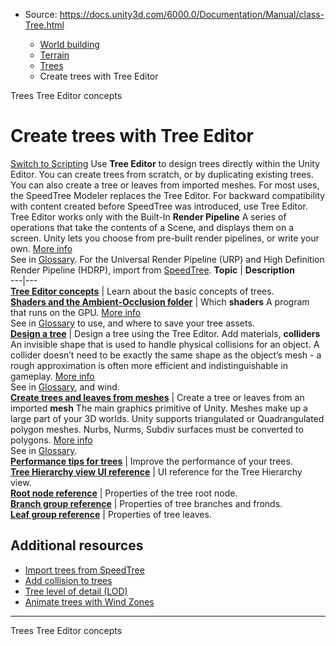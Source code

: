 * Source: https://docs.unity3d.com/6000.0/Documentation/Manual/class-Tree.html

  * [World building](https://docs.unity3d.com/6000.0/Documentation/Manual/CreatingEnvironments.html)
  * [Terrain](https://docs.unity3d.com/6000.0/Documentation/Manual/script-Terrain.html)
  * [Trees](https://docs.unity3d.com/6000.0/Documentation/Manual/terrain-Trees-Landing.html)
  * Create trees with Tree Editor


[](https://docs.unity3d.com/6000.0/Documentation/Manual/terrain-Trees-Landing.html)
Trees
[](https://docs.unity3d.com/6000.0/Documentation/Manual/tree-Structure.html)
Tree Editor concepts
# Create trees with Tree Editor
[Switch to Scripting](https://docs.unity3d.com/6000.0/Documentation/ScriptReference/Tree.html "Go to Tree page in the Scripting Reference")
Use **Tree Editor** to design trees directly within the Unity Editor. You can create trees from scratch, or by duplicating existing trees. You can also create a tree or leaves from imported meshes.
For most uses, the SpeedTree Modeler replaces the Tree Editor. For backward compatibility with content created before SpeedTree was introduced, use Tree Editor.
Tree Editor works only with the Built-In **Render Pipeline** A series of operations that take the contents of a Scene, and displays them on a screen. Unity lets you choose from pre-built render pipelines, or write your own. [More info](https://docs.unity3d.com/6000.0/Documentation/Manual/render-pipelines.html)  
See in [Glossary](https://docs.unity3d.com/6000.0/Documentation/Manual/Glossary.html#Renderpipeline). For the Universal Render Pipeline (URP) and High Definition Render Pipeline (HDRP), import from [SpeedTree](https://docs.unity3d.com/6000.0/Documentation/Manual/SpeedTree-landing.html). 
**Topic** | **Description**  
---|---  
[**Tree Editor concepts**](https://docs.unity3d.com/6000.0/Documentation/Manual/tree-Structure.html) | Learn about the basic concepts of trees.  
[**Shaders and the Ambient-Occlusion folder**](https://docs.unity3d.com/6000.0/Documentation/Manual/terrain-Trees-Mat-Shaders.html) | Which **shaders** A program that runs on the GPU. [More info](https://docs.unity3d.com/6000.0/Documentation/Manual/Shaders.html)  
See in [Glossary](https://docs.unity3d.com/6000.0/Documentation/Manual/Glossary.html#Shader) to use, and where to save your tree assets.  
[**Design a tree**](https://docs.unity3d.com/6000.0/Documentation/Manual/tree-FirstTree.html) | Design a tree using the Tree Editor. Add materials, **colliders** An invisible shape that is used to handle physical collisions for an object. A collider doesn’t need to be exactly the same shape as the object’s mesh - a rough approximation is often more efficient and indistinguishable in gameplay. [More info](https://docs.unity3d.com/6000.0/Documentation/Manual/CollidersOverview.html)  
See in [Glossary](https://docs.unity3d.com/6000.0/Documentation/Manual/Glossary.html#Collider), and wind.  
[**Create trees and leaves from meshes**](https://docs.unity3d.com/6000.0/Documentation/Manual/terrain-Tree-From-Mesh.html) | Create a tree or leaves from an imported **mesh** The main graphics primitive of Unity. Meshes make up a large part of your 3D worlds. Unity supports triangulated or Quadrangulated polygon meshes. Nurbs, Nurms, Subdiv surfaces must be converted to polygons. [More info](https://docs.unity3d.com/6000.0/Documentation/Manual/mesh.html)  
See in [Glossary](https://docs.unity3d.com/6000.0/Documentation/Manual/Glossary.html#Mesh).  
[**Performance tips for trees**](https://docs.unity3d.com/6000.0/Documentation/Manual/terrain-Tree-Performance.html) | Improve the performance of your trees.  
[**Tree Hierarchy view UI reference**](https://docs.unity3d.com/6000.0/Documentation/Manual/terrain-Tree-Hierarchy-UI.html) | UI reference for the Tree Hierarchy view.  
[**Root node reference**](https://docs.unity3d.com/6000.0/Documentation/Manual/tree-Root-Node.html) | Properties of the tree root node.  
[**Branch group reference**](https://docs.unity3d.com/6000.0/Documentation/Manual/tree-Branches.html) | Properties of tree branches and fronds.  
[**Leaf group reference**](https://docs.unity3d.com/6000.0/Documentation/Manual/tree-Leaves.html) | Properties of tree leaves.  
## Additional resources
  * [Import trees from SpeedTree](https://docs.unity3d.com/6000.0/Documentation/Manual/SpeedTree-landing.html)
  * [Add collision to trees](https://docs.unity3d.com/6000.0/Documentation/Manual/terrain-Tree-Colliders.html)
  * [Tree level of detail (LOD)](https://docs.unity3d.com/6000.0/Documentation/Manual/terrain-Tree-LOD.html)
  * [Animate trees with Wind Zones](https://docs.unity3d.com/6000.0/Documentation/Manual/class-WindZone.html)


* * *
[](https://docs.unity3d.com/6000.0/Documentation/Manual/terrain-Trees-Landing.html)
Trees
[](https://docs.unity3d.com/6000.0/Documentation/Manual/tree-Structure.html)
Tree Editor concepts
